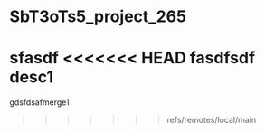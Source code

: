 # SbT3oTs5_project_265

sfasdf
<<<<<<< HEAD
fasdfsdf
desc1
=======
gdsfdsafmerge1
>>>>>>> refs/remotes/local/main
